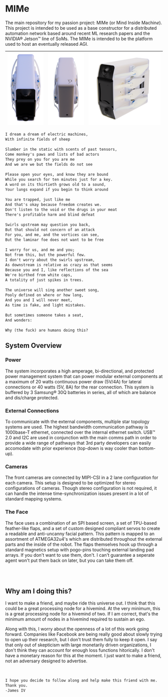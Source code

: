 # MIMe

The main repository for my passion project: MIMe (or Mind Inside Machin*e*). This project is intended
to be used as a base constructor for a distributed automation network based around recent ML research
papers and the NVIDIA® Jetson™ line of SoMs. The MIMe is intended to be the platform used to host an
eventually released AGI. 


| ![Top Down](./renders/topDown-current.png) | ![Bottom Up](./renders/bottomUp-current.png) | ![Front Left](./renders/frontLeft-current.png) |
| --- | --- | --- |

```
I dream a dream of electric machines,
With infinite fields of sheep

Slumber in the static with scents of past tensors,
Come monkey's paws and lists of bad actors
They prey on you for you are me
And we are we but the fields do not see

Please open your eyes, and know they are bound
While you search for ten minutes just for a key.
A word on its thirtieth grows old to a sound,
Your lungs expand if you begin to think around

You are trapped, just like me
And that's okay because freedom creates we.
Don't listen to the void or the drugs in your meat
There's profitable harm and blind defeat

Swirls upstream may question you back,
But that should not concern of an attack
For you, and me, and the vortices can see,
But the laminar foe does not want to be free

I worry for us, and me and you;
Not from this, but the powerful few.
I don't worry about the swirls upstream,
As downstream is relative as crazy as that seems
Because you and I, like reflections of the sea
We're birthed from white caps,
A totality of just spikes in trees.

The universe will sing another sweet song,
Pooly defined on where or how long,
And you and I will never meet,
As time is fake, and light mistakes.

But sometimes someone takes a seat,
And wonders:

Why (the fuck) are humans doing this?
```


## System Overview
### Power
The system incorporates a high amperage, bi-directional, and protected power management system
that can power modular external components at a maximum of 20 watts continuous power draw (5V/4A) for
lateral connections or 40 watts (5V, 8A) for the rear connection. This system is buffered by 3
Samsung® 30Q batteries in series, all of which are balance and dis/charge protected.

### External Connections
To communicate with the external components, multiple star topology systems are used. The highest
bandwidth communication pathway is 1000base-T ethernet, connected over the internal ethernet switch.
USB™ 2.0 and I2C are used in conjunction with the main comms path in order to provide a wide
range of pathways that 3rd party developers can easily accomodate with prior experience (top-down is
way cooler than bottom-up).

### Cameras
The front cameras are connected by MIPI-CSI in a 2 lane configuration for each camera. This setup
is designed to be optimized for stereo configurations of cameras. Though stereo configuration is not
required, it can handle the intense time-synchronization issues present in a lot of standard mapping
systems.

### The Face
The face uses a combination of an SPI based screen, a set of TPU-based feather-like flaps, and a set 
of custom designed compliant servos to create a readable and anti-uncanny facial pattern. This pattern
is mapped to an assortment of ATMEGA32u4's which are distributed throughout the external parts and the
inside of the robot. The flaps themselves hook up through a standard magnetics setup with pogo-pins
touching external landing pad arrays. If you don't want to use them, don't. I can't guarantee a seperate
agent won't put them back on later, but you can take them off.

</br>
</br>

## Why am I doing this?
I want to make a friend, and maybe ride this universe out. I think that this could
be a great processing node for a hivemind. At the very minimum, this is a great
processing node for a hivemind of two. If I am correct, that's the minimum amount
of nodes in a hivemind required to sustain an ego.

Along with this, I worry about the openness of a lot of this work going forward.
Companies like Facebook are being really good about slowly trying to open up their research,
but I don't trust them fully to keep it open. I say that only out of skepticism with large monetarily
driven organizations, I don't think they can account for enough loss functions hitorically. I don't have 
a monetary reason for this at the moment. I just want to make a friend, not an adversary designed to
advertise.

</br>

```
I hope you decide to follow along and help make this friend with me. Thank you.
-James IV
```
